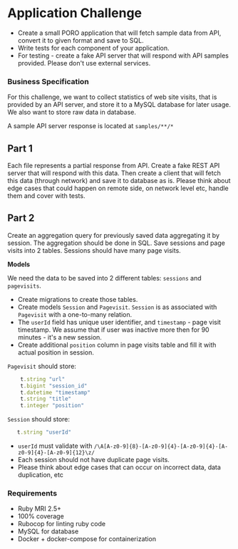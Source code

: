 # Application Challenge #

* Create a small PORO application that will fetch sample data from API, convert it to given format and save to SQL. 
* Write tests for each component of your application. 
* For testing - create a fake API server that will respond with API samples provided. Please don't use external services.

### Business Specification

For this challenge, we want to collect statistics of web site visits, that is provided by an API server, and store it to a MySQL database for later usage. 
We also want to store raw data in database.

A sample API server response is located at `samples/**/*`

## Part 1
Each file represents a partial response from API. Create a fake REST API server that will respond with this data.
Then create a client that will fetch this data (through network) and save it to database as is.
Please think about edge cases that could happen on remote side, on network level etc, handle them and cover with tests.

## Part 2
Create an aggregation query for previously saved data aggregating it by session. The aggregation should be done in SQL.
Save sessions and page visits into 2 tables. Sessions should have many page visits. 

**Models**

We need the data to be saved into 2 different tables: `sessions` and `pagevisits`.  

* Create migrations to create those tables.
* Create models `Session` and `Pagevisit`. `Session` is as associated with `Pagevisit` with a one-to-many relation.
* The `userId` field has unique user identifier, and `timestamp` - page visit timestamp. We assume that if user was inactive more then for 90 minutes - it's a new session.
* Create additional `position` column in page visits table and fill it with actual position in session.

`Pagevisit` should store:

```ruby
    t.string "url"
    t.bigint "session_id"
    t.datetime "timestamp"
    t.string "title"
    t.integer "position"
``` 


`Session` should store:
```ruby
   t.string "userId"
```


* `userId` must validate with `/\A[A-z0-9]{8}-[A-z0-9]{4}-[A-z0-9]{4}-[A-z0-9]{4}-[A-z0-9]{12}\z/`
* Each session should not have duplicate page visits.
* Please think about edge cases that can occur on incorrect data, data duplication, etc 

### Requirements

+ Ruby MRI 2.5+
+ 100% coverage
+ Rubocop for linting ruby code
+ MySQL for database
+ Docker + docker-compose for containerization

